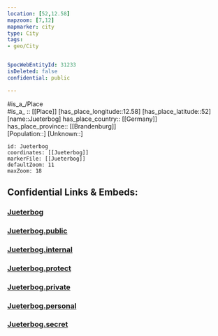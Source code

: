 ```yaml
---
location: [52,12.58] 
mapzoom: [7,12] 
mapmarker: city 
type: City
tags:
- geo/City


SpocWebEntityId: 31233
isDeleted: false
confidential: public

---
```

#is_a_/Place  
#is_a_ :: [[Place]] 
[has_place_longitude::12.58] 
[has_place_latitude::52] 
[name::Jueterbog] 
has_place_country:: [[Germany]]  
has_place_province:: [[Brandenburg]]  
[Population::] 
[Unknown::] 


```leaflet
id: Jueterbog
coordinates: [[Jueterbog]] 
markerFile: [[Jueterbog]] 
defaultZoom: 11 
maxZoom: 18
```


## Confidential Links & Embeds: 

### [Jueterbog](/_Standards/Earth/Continent/Europe/Europe~Central/Germany/Germany~East/Brandenburg/counties~Brandenburg/Potsdam-Mittelmark/cities~Potsdam-Mittelmark/Teltow-Fläming/Jueterbog.md) 

### [Jueterbog.public](/_public/Earth/Continent/Europe/Europe~Central/Germany/Germany~East/Brandenburg/counties~Brandenburg/Potsdam-Mittelmark/cities~Potsdam-Mittelmark/Teltow-Fläming/Jueterbog.public.md) 

### [Jueterbog.internal](/_internal/Earth/Continent/Europe/Europe~Central/Germany/Germany~East/Brandenburg/counties~Brandenburg/Potsdam-Mittelmark/cities~Potsdam-Mittelmark/Teltow-Fläming/Jueterbog.internal.md) 

### [Jueterbog.protect](/_protect/Earth/Continent/Europe/Europe~Central/Germany/Germany~East/Brandenburg/counties~Brandenburg/Potsdam-Mittelmark/cities~Potsdam-Mittelmark/Teltow-Fläming/Jueterbog.protect.md) 

### [Jueterbog.private](/_private/Earth/Continent/Europe/Europe~Central/Germany/Germany~East/Brandenburg/counties~Brandenburg/Potsdam-Mittelmark/cities~Potsdam-Mittelmark/Teltow-Fläming/Jueterbog.private.md) 

### [Jueterbog.personal](/_personal/Earth/Continent/Europe/Europe~Central/Germany/Germany~East/Brandenburg/counties~Brandenburg/Potsdam-Mittelmark/cities~Potsdam-Mittelmark/Teltow-Fläming/Jueterbog.personal.md) 

### [Jueterbog.secret](/_secret/Earth/Continent/Europe/Europe~Central/Germany/Germany~East/Brandenburg/counties~Brandenburg/Potsdam-Mittelmark/cities~Potsdam-Mittelmark/Teltow-Fläming/Jueterbog.secret.md)

